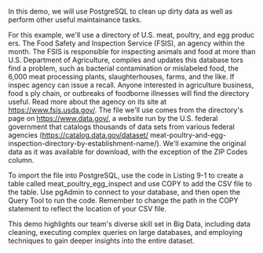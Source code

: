 In this demo, we will use PostgreSQL to clean up dirty data as well as perform other useful maintainance tasks.

For this example, we'll use a directory of U.S. meat, poultry, and egg produc ers. The Food Safety and Inspection Service (FSIS), an agency within the month. The FSIS is responsible for inspecting animals and food at more than U.S. Department of Agriculture, compiles and updates this database tors find a problem, such as bacterial contamination or mislabeled food, the 6,000 meat processing plants, slaughterhouses, farms, and the like. If inspec agency can issue a recall. Anyone interested in agriculture business, food s ply chain, or outbreaks of foodborne illnesses will find the directory useful. Read more about the agency on its site at https://www.fsis.usda.gov/. The file we'll use comes from the directory's page on https://www.data.gov/, a website run by the U.S. federal government that catalogs thousands of data sets from various federal agencies (https://catalog.data.gov/dataset/ meat-poultry-and-egg-inspection-directory-by-establishment-name/). We'll examine the original data as it was available for download, with the exception of the ZIP Codes column.

To import the file into PostgreSQL, use the code in Listing 9-1 to create a table called meat_poultry_egg_inspect and use COPY to add the CSV file to the table. Use pgAdmin to connect to your database, and then open the Query Tool to run the code. Remember to change the path in the COPY statement to reflect the location of your CSV file.

This demo highlights our team's diverse skill set in Big Data, including data cleaning, executing complex queries on large databases, and employing techniques to gain deeper insights into the entire dataset.
